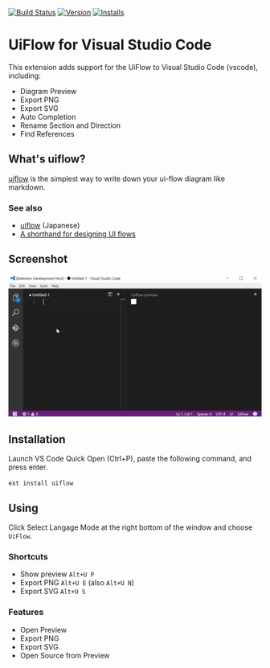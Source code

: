 [![Build Status](https://travis-ci.org/kexi/vscode-uiflow.svg?branch=master)](https://travis-ci.org/kexi/vscode-uiflow) [![Version](https://vsmarketplacebadge.apphb.com/version/kexi.uiflow.svg)](https://marketplace.visualstudio.com/items?itemName=kexi.uiflow) [![Installs](https://vsmarketplacebadge.apphb.com/installs/kexi.uiflow.svg)](https://marketplace.visualstudio.com/items?itemName=kexi.uiflow)

# UiFlow for Visual Studio Code
This extension adds support for the UiFlow to Visual Studio Code (vscode), including:

* Diagram Preview
* Export PNG
* Export SVG
* Auto Completion
* Rename Section and Direction
* Find References

## What's uiflow?
[uiflow](https://github.com/hirokidaichi/uiflow) is the simplest way to write down your ui-flow diagram like markdown.

### See also
* [uiflow](https://github.com/hirokidaichi/uiflow) (Japanese)
* [A shorthand for designing UI flows](https://signalvnoise.com/posts/1926-a-shorthand-for-designing-ui-flows)

## Screenshot
![preview](img/preview.gif)

## Installation
Launch VS Code Quick Open (Ctrl+P), paste the following command, and press enter.

`ext install uiflow`

## Using
Click Select Langage Mode at the right bottom of the window and choose `UiFlow`.

### Shortcuts
* Show preview `Alt+U P`
* Export PNG `Alt+U E` (also `Alt+U N`)
* Export SVG `Alt+U S`

### Features
* Open Preview
* Export PNG
* Export SVG
* Open Source from Preview
